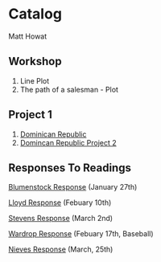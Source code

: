 # Catalog

Matt Howat

## Workshop

1. Line Plot
2. The path of a salesman - Plot

## Project 1

1. [Dominican Republic](https://github.com/Matt-Howat/Workshop/blob/master/Project1.md)
2. [Domincan Republic Project 2](https://github.com/Matt-Howat/Workshop/blob/master/Project%202.md)

## Responses To Readings 
[Blumenstock Response](https://github.com/Matt-Howat/Workshop/blob/master/Blumenstock.md) (January 27th)

[Lloyd Response](https://github.com/Matt-Howat/Workshop/blob/master/Lloyd.wd) (Febuary 10th)

[Stevens Response](https://github.com/Matt-Howat/Workshop/blob/master/Stevens.md) (March 2nd)

[Wardrop Response](https://github.com/Matt-Howat/Workshop/blob/master/Wardrop%20Response.md) (Febuary 17th, Baseball)

[Nieves Response](https://github.com/Matt-Howat/Workshop/blob/master/Nieves%20Response) (March, 25th)
